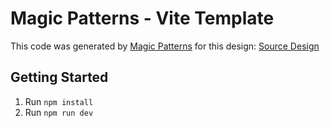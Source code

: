 # Magic Patterns - Vite Template

This code was generated by [Magic Patterns](https://magicpatterns.com) for this design: [Source Design](https://www.magicpatterns.com/c/nnrdlufxgdzkjwnmkwhowl)

## Getting Started

1. Run `npm install`
2. Run `npm run dev`
